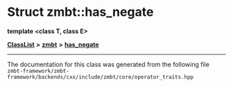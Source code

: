 

# Struct zmbt::has\_negate

**template &lt;class T, class E&gt;**



[**ClassList**](annotated.md) **>** [**zmbt**](namespacezmbt.md) **>** [**has\_negate**](structzmbt_1_1has__negate.md)







































































------------------------------
The documentation for this class was generated from the following file `zmbt-framework/zmbt-framework/backends/cxx/include/zmbt/core/operator_traits.hpp`

